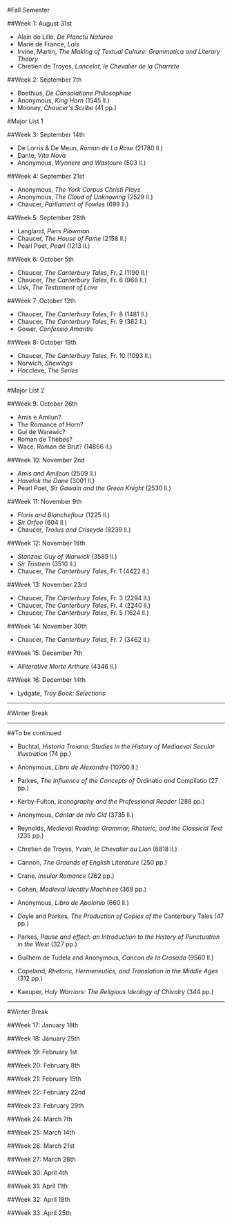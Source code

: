 #Fall Semester

##Week 1: August 31st

- Alain de Lille, _De Planctu Naturae_
- Marie de France, _Lais_
- Irvine, Martin, _The Making of Textual Culture: Grammatica and Literary Theory_
- Chretien de Troyes, _Lancelot, le Chevalier de la Charrete_

##Week 2: September 7th

- Boethius, _De Consolatione Philosophiae_
- Anonymous, _King Horn_ (1545 ll.)
- Mooney, _Chaucer's Scribe_ (41 pp.)

#Major List 1

##Week 3: September 14th

- De Lorris & De Meun, _Roman de La Rose_ (21780 ll.)
- Dante, _Vita Nova_
- Anonymous, _Wynnere and Wastoure_ (503 ll.)

##Week 4: September 21st

- Anonymous, _The York Corpus Christi Plays_
- Anonymous, _The Cloud of Unknowing_ (2529 ll.)
- Chaucer, _Parliament of Fowles_ (699 ll.)

##Week 5: September 28th

- Langland, _Piers Plowman_
- Chaucer, _The House of Fame_ (2158 ll.)
- Pearl Poet, _Pearl_ (1213 ll.)

##Week 6: October 5th

- Chaucer, _The Canterbury Tales_, Fr. 2 (1190 ll.)
- Chaucer, _The Canterbury Tales_, Fr. 6 (968 ll.)
- Usk, _The Testament of Love_

##Week 7: October 12th

- Chaucer, _The Canterbury Tales_, Fr. 8 (1481 ll.)
- Chaucer, _The Canterbury Tales_, Fr. 9 (362 ll.)
- Gower, _Confessio Amantis_

##Week 8: October 19th

- Chaucer, _The Canterbury Tales_, Fr. 10 (1093 ll.)
- Norwich, _Shewings_
- Hoccleve, _The Series_

- - -

#Major List 2

##Week 9: October 26th

- Amis e Amilun?
- The Romance of Horn?
- Gui de Warewic?
- Roman de Thèbes?
- Wace, Roman de Brut? (14866 ll.)

##Week 10: November 2nd

- _Amis and Amiloun_ (2509 ll.)	
- _Havelok the Dane_ (3001 ll.)
- Pearl Poet, _Sir Gawain and the Green Knight_ (2530 ll.)

##Week 11: November 9th

- _Floris and Blancheflour_ (1225 ll.)
- _Sir Orfeo_ (604 ll.)
- Chaucer, _Troilus and Criseyde_ (8239 ll.)

##Week 12: November 16th

- _Stanzaic Guy of Warwick_ (3589 ll.)
- _Sir Tristrem_ (3510 ll.)
- Chaucer, _The Canterbury Tales_, Fr. 1 (4422 ll.)

##Week 13: November 23rd

- Chaucer, _The Canterbury Tales_, Fr. 3 (2294 ll.)
- Chaucer, _The Canterbury Tales_, Fr. 4 (2240 ll.)
- Chaucer, _The Canterbury Tales_, Fr. 5 (1624 ll.)

##Week 14: November 30th

- Chaucer, _The Canterbury Tales_, Fr. 7 (3462 ll.)

##Week 15: December 7th

- _Alliterative Morte Arthure_ (4346 ll.)

##Week 16: December 14th

- Lydgate, _Troy Book: Selections_

- - -

#Winter Break

- - -

##To be continued

- Buchtal, _Historia Troiana: Studies in the History of Mediaeval Secular Illustration_ (74 pp.)
- Anonymous, _Libro de Alexandre_ (10700 ll.)
- Parkes, _The Influence of the Concepts of_ Ordinatio _and_ Compilatio (27 pp.)

- Kerby-Fulton, _Iconography and the Professional Reader_ (288 pp.)
- Anonymous, _Cantar de mio Cid_ (3735 ll.)
- Reynolds, _Medieval Reading: Grammar, Rhetoric, and the Classical Text_ (235 pp.)
- Chretien de Troyes, _Yvain, le Chevalier au Lion_ (6818 ll.)
- Cannon, _The Grounds of English Literature_ (250 pp.)
- Crane, _Insular Romance_ (262 pp.)
- Cohen, _Medieval Identity Machines_ (368 pp.)
- Anonymous, _Libro de Apolonio_ (660 ll.)
- Doyle and Parkes, _The Production of Copies of the_ Canterbury Tales (47 pp.)
- Parkes, _Pause and effect: an Introduction to the History of Punctuation in the West_ (327 pp.)
- Guilhem de Tudela and Anonymous, _Cancon de la Crosada_ (9560 ll.)
- Copeland, _Rhetoric, Hermeneutics, and Translation in the Middle Ages_ (312 pp.)
- Kaeuper, _Holy Warriors: The Religious Ideology of Chivalry_ (344 pp.)

- - -

#Winter Break

##Week 17: January 18th

##Week 18: January 25th

##Week 19: February 1st

##Week 20: February 8th

##Week 21: February 15th

##Week 22: February 22nd

##Week 23: February 29th

##Week 24: March 7th

##Week 25: March 14th

##Week 26: March 21st

##Week 27: March 28th

##Week 30: April 4th

##Week 31: April 11th

##Week 32: April 18th

##Week 33: April 25th
